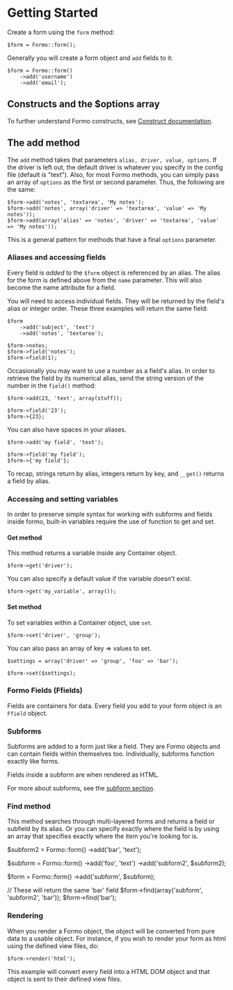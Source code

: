 Getting Started
===============

Create a form using the `form` method:

	$form = Formo::form();
	
Generally you will create a form object and `add` fields to it:

	$form = Formo::form()
		->add('username')
		->add('email');
		
## Constructs and the $options array

To further understand Formo constructs, see [Construct documentation](formo.constructs).
	
## The add method
		
The `add` method takes that parameters `alias, driver, value, options`. If the driver is left out, the default driver is whatever you specify in the config file (default is "text"). Also, for most Formo methods, you can simply pass an array of `options` as the first or second parameter. Thus, the following are the same:

	$form->add('notes', 'textarea', 'My notes');
	$form->add('notes', array('driver' => 'textarea', 'value' => 'My notes'));
	$form->add(array('alias' => 'notes', 'driver' => 'textarea', 'value' => 'My notes'));

This is a general pattern for methods that have a final `options` parameter.

### Aliases and accessing fields

Every field is *added* to the `$form` object is referenced by an alias. The alias for the form is defined above from the `name` parameter. This will also become the name attribute for a field.

You will need to access individual fields. They will be returned by the field's alias or integer order. These three examples will return the same field:

	$form
		->add('subject', 'text')
		->add('notes', 'textarea');
	
	$form->notes;
	$form->field('notes');
	$form->field(1);
	
Occasionally you may want to use a number as a field's alias. In order to retrieve the field by its numerical alias, send the string version of the number in the `field()` method:

	$form->add(23, 'text', array(stuff));
		
	$form->field('23');
	$form->{23};
	
You can also have spaces in your aliases.

	$form->add('my field', 'text');
	
	$form->field('my field');
	$form->{'my field'};

To recap, strings return by alias, integers return by key, and `__get()` returns a field by alias.

### Accessing and setting variables

In order to preserve simple syntax for working with subforms and fields inside formo, built-in variables require the use of function to get and set.

#### Get method

This method returns a variable inside any Container object.

	$form->get('driver');
	
You can also specify a default value if the variable doesn't exist.

	$form->get('my_variable', array());
	
#### Set method

To set variables within a Container object, use `set`.

	$form->set('driver', 'group');
	
You can also pass an array of key => values to set.

	$settings = array('driver' => 'group', 'foo' => 'bar');
	
	$form->set($settings);

### Formo Fields (Ffields)

Fields are containers for data. Every field you add to your form object is an `Ffield` object.

### Subforms

Subforms are added to a form just like a field. They are Formo objects and can contain fields within themselves too. Individually, subforms function exactly like forms.

Fields inside a subform are when rendered as HTML.

For more about subforms, see the [subform section](formo.subforms).

### Find method

This method searches through multi-layered forms and returns a field or subfield by its alias. Or you can specify exactly where the field is by using an array that specifies exactly where the item you're looking for is.

$subform2 = Formo::form()
	->add('bar', 'text');

$subform = Formo::form()
	->add('foo', 'text')
	->add('subform2', $subform2);
	
$form = Formo::form()
	->add('subform', $subform);
	
// These will return the same 'bar' field
$form->find(array('subform', 'subform2', 'bar'));
$form->find('bar');

### Rendering

When you render a Formo object, the object will be converted from pure data to a usable object. For instance, if you wish to render your form as html using the defined view files, do:

	$form->render('html');
	
This example will convert every field into a HTML DOM object and that object is sent to their defined view files.